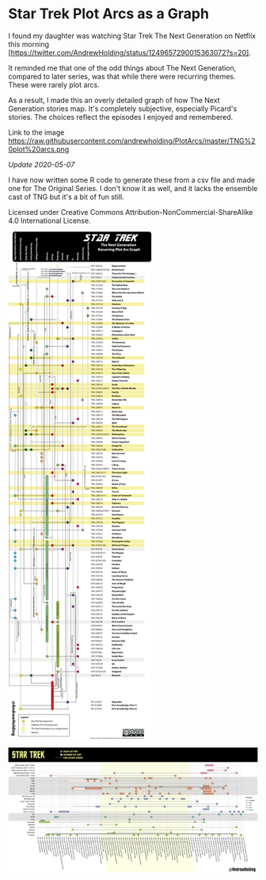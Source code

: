 # Star Trek Plot Arcs as a Graph

I found my daughter was watching Star Trek The Next Generation on Netflix this morning [https://twitter.com/AndrewHolding/status/1249657290015363072?s=20]. 

It reminded me that one of the odd things about The Next Generation, compared to later series, was that while there were recurring themes. These were rarely plot arcs. 

As a result, I made this an overly detailed graph of how The Next Generation stories map. It's completely subjective, especially Picard's stories. The choices reflect the episodes I enjoyed and remembered. 

Link to the image https://raw.githubusercontent.com/andrewholding/PlotArcs/master/TNG%20plot%20arcs.png

*Update 2020-05-07*

I have now written some R code to generate these from a csv file and made one for The Original Series. I don't know it as well, and it lacks the ensemble cast of TNG but it's a bit of fun still.


Licensed under  Creative Commons Attribution-NonCommercial-ShareAlike 4.0 International License.

![TNG Plot Arc](https://raw.githubusercontent.com/andrewholding/PlotArcs/master/TNG%20plot%20arcs.png)

![TOS Timeline](https://raw.githubusercontent.com/andrewholding/PlotArcs/master/TOS%20timeline.png)
